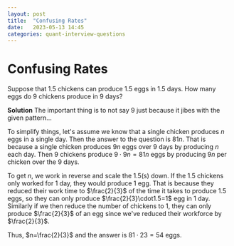```yaml
---
layout: post
title:  "Confusing Rates"
date:   2023-05-13 14:45
categories: quant-interview-questions
---
```


# Confusing Rates

Suppose that $1.5$ chickens can produce $1.5$ eggs in $1.5$ days. How many eggs do 9 chickens produce in $9$ days?

**Solution** The important thing is to not say $9$ just because it jibes with the given pattern...

To simplify things, let's assume we know that a single chicken produces $n$ eggs in a single day. Then the answer to the question is $81n$. That is because a single chicken produces $9n$ eggs over $9$ days by producing $n$ each day. Then $9$ chickens produce $9\cdot 9n=81n$ eggs by producing $9n$ per chicken over the $9$ days.

To get $n$, we work in reverse and scale the $1.5$(s) down. If the $1.5$ chickens only worked for 1 day, they would produce $1$ egg. That is because they reduced their work time to $\frac{2}{3}$ of the time it takes to produce $1.5$ eggs, so they can only produce $\frac{2}{3}\cdot1.5=1$ egg in $1$ day. Similarly if we then reduce the number of chickens to $1$, they can only produce $\frac{2}{3}$ of an egg since we've reduced their workforce by $\frac{2}{3}$.

Thus, $n=\frac{2}{3}$ and the answer is $81\cdot{2}{3}=54$ eggs.

